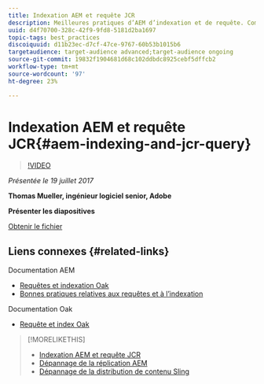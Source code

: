 ```yaml
---
title: Indexation AEM et requête JCR
description: Meilleures pratiques d’AEM d’indexation et de requête. Comment résoudre les problèmes de requête dans AEM, et comment configurer et gérer les index.
uuid: d4f70700-328c-42f9-9fd8-5181d2ba1697
topic-tags: best_practices
discoiquuid: d11b23ec-d7cf-47ce-9767-60b53b1015b6
targetaudience: target-audience advanced;target-audience ongoing
source-git-commit: 19832f1904681d68c102ddbdc8925cebf5dffcb2
workflow-type: tm+mt
source-wordcount: '97'
ht-degree: 23%

---
```



# Indexation AEM et requête JCR{#aem-indexing-and-jcr-query}

>[!VIDEO](https://video.tv.adobe.com/v/19133/?quality=9)

*Présentée le 19 juillet 2017*

**Thomas Mueller, ingénieur logiciel senior, Adobe**

**Présenter les diapositives**

[Obtenir le fichier](assets/aem-gems-aem-indexing-and-jcr-query.pdf)

## Liens connexes {#related-links}

Documentation AEM

* [Requêtes et indexation Oak](https://docs.adobe.com/docs/en/aem/6-3/deploy/platform/queries-and-indexing.html)
* [Bonnes pratiques relatives aux requêtes et à l’indexation](https://docs.adobe.com/docs/en/aem/6-3/deploy/best-practices/best-practices-for-queries-and-indexing.html)

Documentation Oak

* [Requête et index Oak](https://experienceleague.adobe.com/docs/experience-manager-65/deploying/deploying/queries-and-indexing.html?lang=fr)

<!--
[Get back to the Overview](https://helpx.adobe.com/experience-manager/kt/eseminars/gems/aem-index.html)
-->

>[!MORELIKETHIS]
>
>* [Indexation AEM et requête JCR](aem-indexing-jcr-query.md)
>* [Dépannage de la réplication AEM](aem-troubleshooting-aem-replication.md)
>* [Dépannage de la distribution de contenu Sling](aem-troubleshooting-sling.md)

<!-- 
>* linking to helpx, removed for now [Adobe Experience Manager: AEM 6.x Maintenance Tasks](https://helpx.adobe.com/experience-manager/kt/eseminars/ccoo-aem-Aug-register.html)
-->